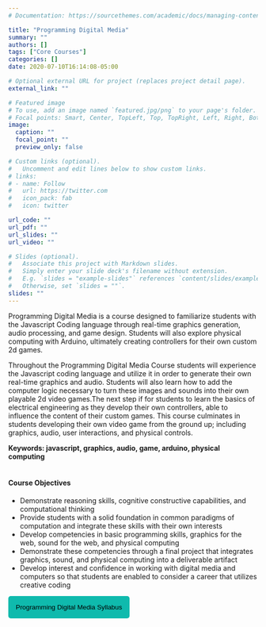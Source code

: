 ```yaml
---
# Documentation: https://sourcethemes.com/academic/docs/managing-content/

title: "Programming Digital Media"
summary: ""
authors: []
tags: ["Core Courses"]
categories: []
date: 2020-07-10T16:14:08-05:00

# Optional external URL for project (replaces project detail page).
external_link: ""

# Featured image
# To use, add an image named `featured.jpg/png` to your page's folder.
# Focal points: Smart, Center, TopLeft, Top, TopRight, Left, Right, BottomLeft, Bottom, BottomRight.
image:
  caption: ""
  focal_point: ""
  preview_only: false

# Custom links (optional).
#   Uncomment and edit lines below to show custom links.
# links:
# - name: Follow
#   url: https://twitter.com
#   icon_pack: fab
#   icon: twitter

url_code: ""
url_pdf: ""
url_slides: ""
url_video: ""

# Slides (optional).
#   Associate this project with Markdown slides.
#   Simply enter your slide deck's filename without extension.
#   E.g. `slides = "example-slides"` references `content/slides/example-slides.md`.
#   Otherwise, set `slides = ""`.
slides: ""
---
```

Programming Digital Media is a course designed to familiarize students with the Javascript Coding language through real-time graphics generation, audio processing, and game design. Students will also explore physical computing with Arduino, ultimately creating controllers for their own custom 2d games.

Throughout the Programming Digital Media Course students will experience the Javascript coding language and utilize it in order to generate their own real-time graphics and audio. Students will also learn how to add the computer logic necessary to turn these images and sounds into their own playable 2d video games.The next step if for students to learn the basics of electrical engineering as they develop their own controllers, able to influence the content of their custom games. This course culminates in students developing their own video game from the ground up; including graphics, audio, user interactions, and physical controls.

**Keywords: javascript, graphics, audio, game, arduino, physical computing**
<br>
<br>

#### Course Objectives
- Demonstrate reasoning skills, cognitive constructive capabilities, and computational thinking 
- Provide students with a solid foundation in common paradigms of computation and integrate these skills with their own interests 
- Develop competencies in basic programming skills, graphics for the web, sound for the web, and physical computing 
- Demonstrate these competencies through a final project that integrates graphics, sound, and 
physical computing into a deliverable artifact 
- Develop interest and confidence in working with digital media and computers so that students are enabled to consider a career that utilizes creative coding 


<a href="../../downloads/PDM.pdf" target="_blank"> <button style= "background-color:#0fbaad; border: none ; border-radius: 5px; padding: 15px"> Programming Digital Media Syllabus </button></a>